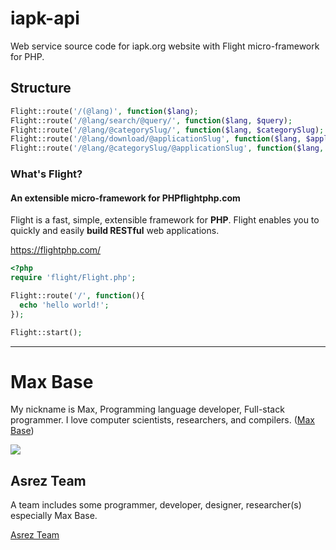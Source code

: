 # iapk-api

Web service source code for iapk.org website with Flight micro-framework for PHP. 

## Structure

```php
Flight::route('/(@lang)', function($lang);
Flight::route('/@lang/search/@query/', function($lang, $query);
Flight::route('/@lang/@categorySlug/', function($lang, $categorySlug);
Flight::route('/@lang/download/@applicationSlug', function($lang, $applicationSlug);
Flight::route('/@lang/@categorySlug/@applicationSlug', function($lang, $categorySlug, $applicationSlug);
```

### What's Flight?

#### An extensible micro-framework for PHPflightphp.com

Flight is a fast, simple, extensible framework for **PHP**. Flight enables you to quickly and easily **build RESTful** web applications.

https://flightphp.com/

```php
<?php
require 'flight/Flight.php';

Flight::route('/', function(){
  echo 'hello world!';
});

Flight::start();
```

---------

# Max Base

My nickname is Max, Programming language developer, Full-stack programmer. I love computer scientists, researchers, and compilers. ([Max Base](https://maxbase.org/))

<a target="_blank" href="https://www.paypal.com/donate/?cmd=_donations&business=maxbasecode@gmail.com&currency_code=USD&source=url&item_name=Donate:+Supporting+my+open+source+activities+GitHub.com/basemax&item_number=GitHub,+Inc">
<img src="https://raw.githubusercontent.com/BaseMax/BaseMax/master/donate.gif">
</a>

## Asrez Team

A team includes some programmer, developer, designer, researcher(s) especially Max Base.

[Asrez Team](https://www.asrez.com/)
